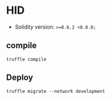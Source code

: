 # HID

- Solidity version: `>=0.6.2 <0.8.0;`


## compile

```
truffle compile
```

## Deploy

```
truffle migrate --network development
```